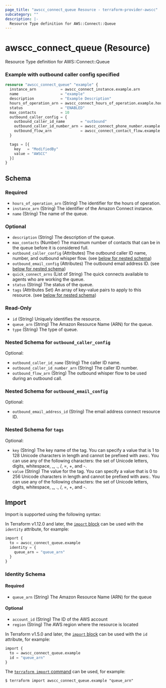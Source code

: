 ```yaml
---
page_title: "awscc_connect_queue Resource - terraform-provider-awscc"
subcategory: ""
description: |-
  Resource Type definition for AWS::Connect::Queue
---
```


# awscc_connect_queue (Resource)

Resource Type definition for AWS::Connect::Queue

### Example with outbound caller config specified

```terraform
resource "awscc_connect_queue" "example" {
  instance_arn           = awscc_connect_instance.example.arn
  name                   = "example"
  description            = "Example Description"
  hours_of_operation_arn = awscc_connect_hours_of_operation.example.hours_of_operation_arn
  status                 = "ENABLED"
  max_contacts           = 10
  outbound_caller_config = {
    outbound_caller_id_name       = "outbound"
    outbound_caller_id_number_arn = awscc_connect_phone_number.example.phone_number_arn
    outbound_flow_arn             = awscc_connect_contact_flow.example.contact_flow_arn
  }

  tags = [{
    key   = "ModifiedBy"
    value = "AWSCC"
  }]
}
```

<!-- schema generated by tfplugindocs -->
## Schema

### Required

- `hours_of_operation_arn` (String) The identifier for the hours of operation.
- `instance_arn` (String) The identifier of the Amazon Connect instance.
- `name` (String) The name of the queue.

### Optional

- `description` (String) The description of the queue.
- `max_contacts` (Number) The maximum number of contacts that can be in the queue before it is considered full.
- `outbound_caller_config` (Attributes) The outbound caller ID name, number, and outbound whisper flow. (see [below for nested schema](#nestedatt--outbound_caller_config))
- `outbound_email_config` (Attributes) The outbound email address ID. (see [below for nested schema](#nestedatt--outbound_email_config))
- `quick_connect_arns` (List of String) The quick connects available to agents who are working the queue.
- `status` (String) The status of the queue.
- `tags` (Attributes Set) An array of key-value pairs to apply to this resource. (see [below for nested schema](#nestedatt--tags))

### Read-Only

- `id` (String) Uniquely identifies the resource.
- `queue_arn` (String) The Amazon Resource Name (ARN) for the queue.
- `type` (String) The type of queue.

<a id="nestedatt--outbound_caller_config"></a>
### Nested Schema for `outbound_caller_config`

Optional:

- `outbound_caller_id_name` (String) The caller ID name.
- `outbound_caller_id_number_arn` (String) The caller ID number.
- `outbound_flow_arn` (String) The outbound whisper flow to be used during an outbound call.


<a id="nestedatt--outbound_email_config"></a>
### Nested Schema for `outbound_email_config`

Optional:

- `outbound_email_address_id` (String) The email address connect resource ID.


<a id="nestedatt--tags"></a>
### Nested Schema for `tags`

Optional:

- `key` (String) The key name of the tag. You can specify a value that is 1 to 128 Unicode characters in length and cannot be prefixed with aws:. You can use any of the following characters: the set of Unicode letters, digits, whitespace, _, ., /, =, +, and -.
- `value` (String) The value for the tag. You can specify a value that is 0 to 256 Unicode characters in length and cannot be prefixed with aws:. You can use any of the following characters: the set of Unicode letters, digits, whitespace, _, ., /, =, +, and -.

## Import

Import is supported using the following syntax:

In Terraform v1.12.0 and later, the [`import` block](https://developer.hashicorp.com/terraform/language/import) can be used with the `identity` attribute, for example:

```terraform
import {
  to = awscc_connect_queue.example
  identity = {
    queue_arn = "queue_arn"
  }
}
```

<!-- schema generated by tfplugindocs -->
### Identity Schema

#### Required

- `queue_arn` (String) The Amazon Resource Name (ARN) for the queue

#### Optional

- `account_id` (String) The ID of the AWS account
- `region` (String) The AWS region where the resource is located

In Terraform v1.5.0 and later, the [`import` block](https://developer.hashicorp.com/terraform/language/import) can be used with the `id` attribute, for example:

```terraform
import {
  to = awscc_connect_queue.example
  id = "queue_arn"
}
```

The [`terraform import` command](https://developer.hashicorp.com/terraform/cli/commands/import) can be used, for example:

```shell
$ terraform import awscc_connect_queue.example "queue_arn"
```